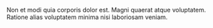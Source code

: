 Non et modi quia corporis dolor est. Magni quaerat atque voluptatem. Ratione alias voluptatem minima nisi laboriosam veniam.